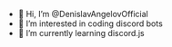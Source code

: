 - 👋 Hi, I’m @DenislavAngelovOfficial
- 👀 I’m interested in coding discord bots
- 🌱 I’m currently learning discord.js

<!---
DenislavAngelovOfficial/DenislavAngelovOfficial is a ✨ special ✨ repository because its `README.md` (this file) appears on your GitHub profile.
You can click the Preview link to take a look at your changes.
--->
